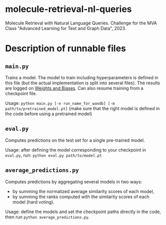# molecule-retrieval-nl-queries
Molecule Retrieval with Natural Language Queries. Challenge for the MVA Class "Advanced Learning for Text and Graph Data", 2023.

# Description of runnable files

## `main.py`

Trains a model. The model to train including hyperparameters is defined in this file (but the actual implementation is split into several files).
The results are logged on [Weights and Biases](https://wandb.ai). Can also resume training from a checkpoint file.

Usage: `python main.py [-n run_name_for_wandb] [-m path/to/pretrained_model.pt]` (make sure that the right model is defined in the code before using a pretrained model)

## `eval.py`

Computes predictions on the test set for a single pre-trained model.

Usage: after defining the model corresponding to your checkpoint in `eval.py`, run: `python eval.py path/to/model.pt`

## `average_predictions.py`

Computes predictions by aggregating several models in two ways:
- by summing the normalized average similarity scores of each model,
- by summing the ranks computed with the similarity scores of each model (hard voting).

Usage: define the models and set the checkpoint paths directly in the code, then run `python average_predictions.py`.